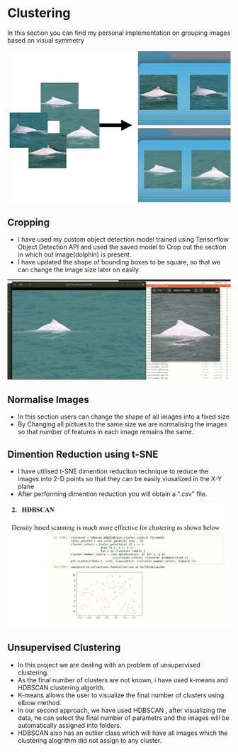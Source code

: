 # Clustering  

In this section you can find my personal implementation on grouping images based on visual symmetry 


![alt text](https://github.com/Yega-Noragami/Final-Year-Project-Deep-Learning/blob/main/screeshots/Cluster.png?raw=true)


## Cropping
- I have used my custom object detection model trained using Tensorflow Object Detection API and used the saved model to Crop out the section in which out image(dolphin) is present.
- I have updated the shape of bounding boxes to be square, so that we can change the image size later on easily 

![alt text](https://github.com/Yega-Noragami/Final-Year-Project-Deep-Learning/blob/main/screeshots/31.%20Cropping%20images%20using%20detection%20model.png?raw=true)

## Normalise Images 
- In this section users can change the shape of all images into a fixed size 
- By Changing all pictues to the same size we are normalising the images so that number of features in each image remains the same. 


## Dimention Reduction using t-SNE 
- I have utilised t-SNE dimention reduciton technique to reduce the images into 2-D points so that they can be easily viusalized in the X-Y plane 
- After performing dimention reduction you will obtain a ".csv" file. 

![alt text](https://github.com/Yega-Noragami/Final-Year-Project-Deep-Learning/blob/main/screeshots/35.%20HDB%20Scan%20results%20visalisation%20.png?raw=true)
## Unsupervised Clustering 
- In this project we are dealing with an problem of unsupervised clustering. 
- As the final number of clusters are not known, i have used k-means and HDBSCAN clustering algorith.
- K-means allows the user to visualize the final number of clusters using elbow method. 
- In our second approach, we have used HDBSCAN , after visualizing the data, he can select the final number of parametrs and the images will be automatically assigned into folders. 
- HDBSCAN also has an outlier class which will have all images which the clustering alogrithm did not assign to any cluster. 





